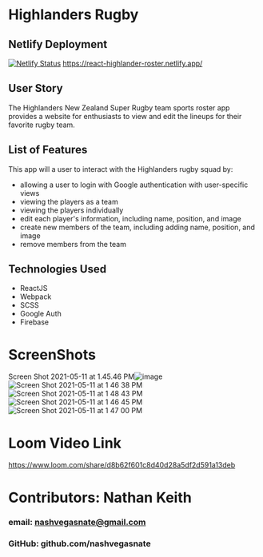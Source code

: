 
# Highlanders Rugby

## Netlify Deployment 
[![Netlify Status](https://api.netlify.com/api/v1/badges/36947c47-9035-4738-9eec-215a0b6337a9/deploy-status)](https://app.netlify.com/sites/react-highlander-roster/deploys)
 https://react-highlander-roster.netlify.app/ 

## User Story
The Highlanders New Zealand Super Rugby team sports roster app provides a website for enthusiasts to view and edit the lineups for their favorite rugby team.

## List of Features
This app will a user to interact with the Highlanders rugby squad by:
  - allowing a user to login with Google authentication with user-specific views
  - viewing the players as a team
  - viewing the players individually
  - edit each player's information, including name, position, and image
  - create new members of the team, including adding name, position, and image
  - remove members from the team

## Technologies Used
- ReactJS
- Webpack
- SCSS
- Google Auth
- Firebase

# ScreenShots
Screen Shot 2021-05-11 at 1.45.46 PM![image](https://user-images.githubusercontent.com/76710923/117870364-a1bcaa00-b261-11eb-9e88-3f7984ee4a62.png)
![Screen Shot 2021-05-11 at 1 46 38 PM](https://user-images.githubusercontent.com/76710923/117871270-cd8c5f80-b262-11eb-98cb-1f52b986a153.png)
![Screen Shot 2021-05-11 at 1 48 43 PM](https://user-images.githubusercontent.com/76710923/117871306-d7ae5e00-b262-11eb-950d-07229a49c0a5.png)
![Screen Shot 2021-05-11 at 1 46 45 PM](https://user-images.githubusercontent.com/76710923/117871387-f01e7880-b262-11eb-8da9-b405f551ed4b.png)
![Screen Shot 2021-05-11 at 1 47 00 PM](https://user-images.githubusercontent.com/76710923/117871440-ff9dc180-b262-11eb-8446-3d8fdedf1447.png)

# Loom Video Link 
https://www.loom.com/share/d8b62f601c8d40d28a5df2d591a13deb

# Contributors: Nathan Keith
### email: nashvegasnate@gmail.com
### GitHub: github.com/nashvegasnate


